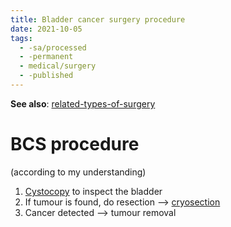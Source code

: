```yaml
---
title: Bladder cancer surgery procedure
date: 2021-10-05
tags:
  - -sa/processed
  - -permanent
  - medical/surgery
  - -published
---
```


**See also**: [related-types-of-surgery](studienarbeit/related-types-of-surgery.md)

# BCS procedure
(according to my understanding)
1.  [Cystocopy](studienarbeit/cystocopy.md) to inspect the bladder
2.  If tumour is found, do resection --> [cryosection](studienarbeit/cryosection.md)
3.  Cancer detected --> tumour removal